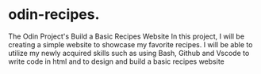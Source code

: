 # odin-recipes.
The Odin Project's Build a Basic Recipes Website
In this project, I will be creating a simple website to showcase my favorite recipes. 
I will be able to utilize my newly acquired skills such as using Bash, Github and Vscode to write code in html and to design and build a basic recipes website

